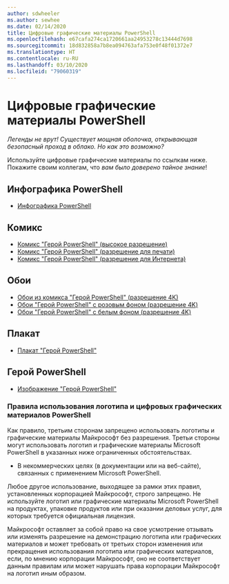 ```yaml
---
author: sdwheeler
ms.author: sewhee
ms.date: 02/14/2020
title: Цифровые графические материалы PowerShell
ms.openlocfilehash: e67cafa274ca1720661aa24953278c13444d7698
ms.sourcegitcommit: 18d832858a7b8ea094763afa753e0f48f01372e7
ms.translationtype: HT
ms.contentlocale: ru-RU
ms.lasthandoff: 03/10/2020
ms.locfileid: "79060319"
---
```

# <a name="powershell-digital-art"></a>Цифровые графические материалы PowerShell

*Легенды не врут! Существует мощная оболочка, открывающая безопасный проход в облако. Но как это возможно?*

Используйте цифровые графические материалы по ссылкам ниже. Покажите своим коллегам, что *вам было доверено тайное знание*!

## <a name="powershell-infographic"></a>Инфографика PowerShell

- [Инфографика PowerShell](https://github.com/MicrosoftDocs/PowerShell-Docs/blob/staging/assets/PowerShell_7_Infographic.pdf)

## <a name="comic"></a>Комикс

- [Комикс "Герой PowerShell" (высокое разрешение)](https://aka.ms/powershellherocomic_highres)
- [Комикс "Герой PowerShell" (разрешение для печати)](https://aka.ms/powershellherocomic_print)
- [Комикс "Герой PowerShell" (разрешение для Интернета)](https://aka.ms/powershellherocomic_web)

## <a name="wallpaper"></a>Обои

- [Обои из комикса "Герой PowerShell" (разрешение 4K)](https://aka.ms/powershellherowallpaper)
- [Обои "Герой PowerShell" с розовым фоном (разрешение 4K)](https://aka.ms/powershellherowallpaper1)
- [Обои "Герой PowerShell" с белым фоном (разрешение 4K)](https://aka.ms/powershellherowallpaper2)

## <a name="poster"></a>Плакат

- [Плакат "Герой PowerShell"](https://aka.ms/powershellheroposter)

## <a name="powershell-hero"></a>Герой PowerShell

- [Изображение "Герой PowerShell"](https://aka.ms/powershellhero)

### <a name="microsoft-powershell-logo-and-digital-art-guidelines"></a>Правила использования логотипа и цифровых графических материалов PowerShell

Как правило, третьим сторонам запрещено использовать логотипы и графические материалы Майкрософт без разрешения. Третьи стороны могут использовать логотип и графические материалы Microsoft PowerShell в указанных ниже ограниченных обстоятельствах.

- В некоммерческих целях (в документации или на веб-сайте), связанных с применением Microsoft PowerShell.

Любое другое использование, выходящее за рамки этих правил, установленных корпорацией Майкрософт, строго запрещено. Не используйте логотип или графические материалы Microsoft PowerShell на продуктах, упаковке продуктов или при оказании деловых услуг, для которых требуется официальная лицензия.

Майкрософт оставляет за собой право на свое усмотрение отзывать или изменять разрешение на демонстрацию логотипа или графических материалов и может требовать от третьих сторон изменения или прекращения использования логотипа или графических материалов, если, по мнению корпорации Майкрософт, оно не соответствует данным правилам или может нарушать права корпорации Майкрософт на логотип иным образом.
